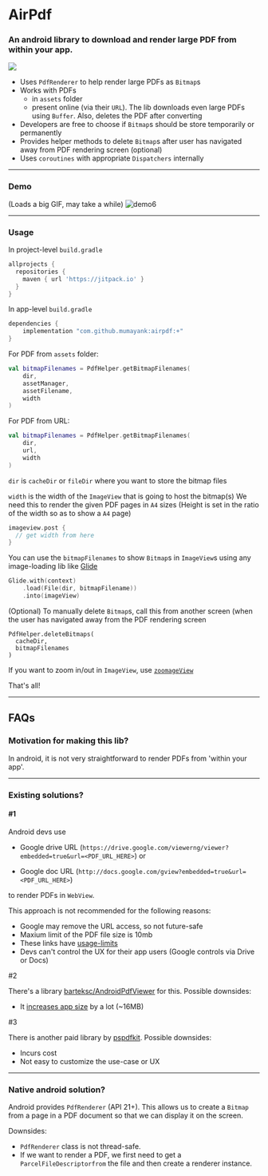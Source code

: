 # AirPdf
### An android library to download and render large PDF from within your app.

[![](https://jitpack.io/v/mumayank/airpdf.svg)](https://jitpack.io/#mumayank/airpdf)

- Uses `PdfRenderer` to help render large PDFs as `Bitmap`s
- Works with PDFs
    - in `assets` folder
    - present online (via their `URL`). The lib downloads even large PDFs using `Buffer`. Also, deletes the PDF after converting
- Developers are free to choose if `Bitmap`s should be store temporarily or permanently
- Provides helper methods to delete `Bitmap`s after user has navigated away from PDF rendering screen (optional)
- Uses `coroutines` with appropriate `Dispatchers` internally

___

### Demo

(Loads a big GIF, may take a while)
![demo6](https://user-images.githubusercontent.com/8118918/213925311-c189f071-64a0-4d84-a4a9-bad7609fdd68.gif)

___

### Usage

In project-level `build.gradle`
```gradle
allprojects {
  repositories {
    maven { url 'https://jitpack.io' }
  }
}
```

In app-level `build.gradle`
```gradle
dependencies {
    implementation "com.github.mumayank:airpdf:+"
}
```

For PDF from `assets` folder:
```kotlin
val bitmapFilenames = PdfHelper.getBitmapFilenames(
    dir,
    assetManager,
    assetFilename,
    width
)
```

For PDF from URL:
```kotlin
val bitmapFilenames = PdfHelper.getBitmapFilenames(
    dir,
    url,
    width
)
```

`dir` is `cacheDir` or `fileDir` where you want to store the bitmap files

`width` is the width of the `ImageView` that is going to host the bitmap(s)
We need this to render the given PDF pages in `A4` sizes 
(Height is set in the ratio of the width so as to show a `A4` page)
```kotlin
imageview.post {
  // get width from here
}
```

You can use the `bitmapFilenames` to show `Bitmap`s in `ImageView`s using any image-loading lib like [Glide](https://bumptech.github.io/glide/)
```kotlin
Glide.with(context)
    .load(File(dir, bitmapFilename))
    .into(imageView)
```

(Optional) To manually delete `Bitmap`s, call this from another screen (when the user has navigated away from the PDF rendering screen
```
PdfHelper.deleteBitmaps(
  cacheDir, 
  bitmapFilenames
)
```

If you want to zoom in/out in `ImageView`, use [`zoomageView`](https://github.com/jsibbold/zoomage)

That's all!
___

## FAQs

### Motivation for making this lib?
In android, it is not very straightforward to render PDFs from 'within your app'.

___

### Existing solutions?

#### #1

Android devs use 

- Google drive URL (`https://drive.google.com/viewerng/viewer?embedded=true&url=<PDF_URL_HERE>`) 
or

- Google doc URL (`http://docs.google.com/gview?embedded=true&url=<PDF_URL_HERE>`)

to render PDFs in `WebView`. 

This approach is not recommended for the following reasons:

- Google may remove the URL access, so not future-safe
- Maxium limit of the PDF file size is 10mb
- These links have [usage-limits](https://stackoverflow.com/questions/2655972/how-can-i-display-a-pdf-document-into-a-webview#comment42182386_5296125)
- Devs can't control the UX for their app users (Google controls via Drive or Docs)

#2

There's a library [barteksc/AndroidPdfViewer](https://github.com/barteksc/AndroidPdfViewer) for this. Possible downsides:

- It [increases app size](https://github.com/barteksc/AndroidPdfViewer#why-resulting-apk-is-so-big) by a lot (~16MB)

#3

There is another paid library by [pspdfkit](https://pspdfkit.com/pdf-sdk/android/). Possible downsides:

- Incurs cost
- Not easy to customize the use-case or UX

___


### Native android solution?

Android provides `PdfRenderer` (API 21+). 
This allows us to create a `Bitmap` from a page in a PDF document so that we can display it on the screen. 

Downsides:

- `PdfRenderer` class is not thread-safe.
- If we want to render a PDF, we first need to get a `ParcelFileDescriptorfrom` the file and then create a renderer instance.


